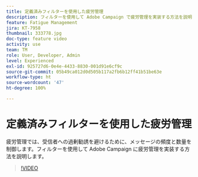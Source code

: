```yaml
---
title: 定義済みフィルターを使用した疲労管理
description: フィルターを使用して Adobe Campaign で疲労管理を実装する方法を説明します。
feature: Fatigue Management
jira: KT-7958
thumbnail: 333778.jpg
doc-type: feature video
activity: use
team: TM
role: User, Developer, Admin
level: Experienced
exl-id: 925727d6-0e4e-4433-8830-001d91e6cf9c
source-git-commit: 05b49ca012d0d505b117a2fb6b12ff41b51be63e
workflow-type: ht
source-wordcount: '47'
ht-degree: 100%

---
```


# 定義済みフィルターを使用した疲労管理

疲労管理では、受信者への過剰勧誘を避けるために、メッセージの頻度と数量を制御します。フィルターを使用して Adobe Campaign に疲労管理を実装する方法を説明します。

>[!VIDEO](https://video.tv.adobe.com/v/333778?quality=12&learn=on)
